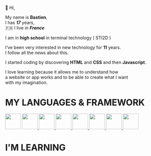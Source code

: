 👋 Hi,

My name is **Bastien**, <br>
I has ***17*** years, <br>
🇫🇷 I live in ***France*** 

I am in **high school** in terminal technology ( STI2D )

I’ve been very interested in new technology for **11** years. <br>
I follow all the news about this. <br>

I started coding by discovering **HTML** and **CSS** and then **Javascript**.

I love learning because it allows me to understand how <br> 
a website or app works and
to be able to create what I want <br> 
with my imagination.

# MY LANGUAGES & FRAMEWORK

<div style="display: flex>
  <a href="https://developer.mozilla.org/en-US/docs/Web/HTML">
      <img src="https://upload.wikimedia.org/wikipedia/commons/6/61/HTML5_logo_and_wordmark.svg" style="width: 50px; height: 50px">
  </a>
  <a href="https://developer.mozilla.org/en-US/docs/Web/CSS">
    <img src="https://upload.wikimedia.org/wikipedia/commons/d/d5/CSS3_logo_and_wordmark.svg" style="width: 50px; height: 50px">
  </a>
  <a href="https://sass-lang.com/">
    <img src="https://upload.wikimedia.org/wikipedia/commons/thumb/9/96/Sass_Logo_Color.svg/1024px-Sass_Logo_Color.svg.png?20150315202757" style="width: 50px; height: 50px">
  </a>   
  <a href="https://developer.mozilla.org/en-US/docs/Web/JavaScript">
    <img src="https://upload.wikimedia.org/wikipedia/commons/9/99/Unofficial_JavaScript_logo_2.svg" style="width: 50px; height: 50px">
  </a>
  <a href="https://tailwindcss.com">
    <img src="https://upload.wikimedia.org/wikipedia/commons/d/d5/Tailwind_CSS_Logo.svg" style="width: 50px; height: 50px">
  </a>
  <a href="https://reactjs.org">
    <img src="https://upload.wikimedia.org/wikipedia/commons/a/a7/React-icon.svg" style="width: 50px; height: 50px">
  </a>
  <a href="https://git-scm.com/downloads/logos">
    <img src="https://git-scm.com/downloads/logos" style="width: 50px; height: 50px">
  </a>
  <a href="https://getbootstrap.com/">
    <img src="https://v5.getbootstrap.com/docs/5.0/assets/brand/bootstrap-logo-shadow.png" style="width: 50px; height: 50px">
  </a>
</div>

# I'M LEARNING 



